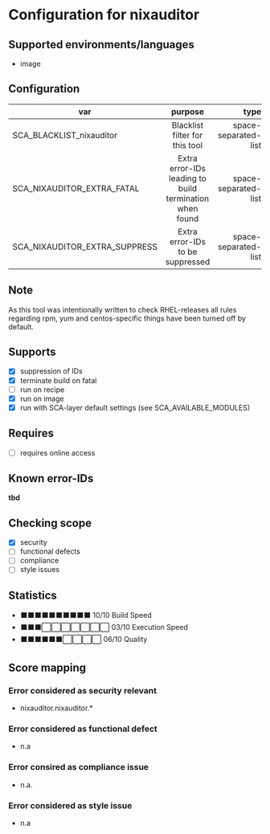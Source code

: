 # Configuration for nixauditor

## Supported environments/languages

* image

## Configuration

| var | purpose | type | default |
| ------------- |:-------------:| -----:| -----:
| SCA_BLACKLIST_nixauditor | Blacklist filter for this tool | space-separated-list | ""
| SCA_NIXAUDITOR_EXTRA_FATAL | Extra error-IDs leading to build termination when found | space-separated-list | ""
| SCA_NIXAUDITOR_EXTRA_SUPPRESS | Extra error-IDs to be suppressed | space-separated-list | ""

## Note

As this tool was intentionally written to check RHEL-releases all rules regarding rpm, yum and centos-specific things have been turned off by default.

## Supports

* [x] suppression of IDs
* [x] terminate build on fatal
* [ ] run on recipe
* [x] run on image
* [x] run with SCA-layer default settings (see SCA_AVAILABLE_MODULES)

## Requires

* [ ] requires online access

## Known error-IDs

__tbd__

## Checking scope

* [x] security
* [ ] functional defects
* [ ] compliance
* [ ] style issues

## Statistics

* ⬛⬛⬛⬛⬛⬛⬛⬛⬛⬛ 10/10 Build Speed
* ⬛⬛⬛⬜⬜⬜⬜⬜⬜⬜ 03/10 Execution Speed
* ⬛⬛⬛⬛⬛⬛⬜⬜⬜⬜ 06/10 Quality

## Score mapping

### Error considered as security relevant

* nixauditor.nixauditor.*

### Error considered as functional defect

* n.a

### Error consired as compliance issue

* n.a.

### Error considered as style issue

* n.a
